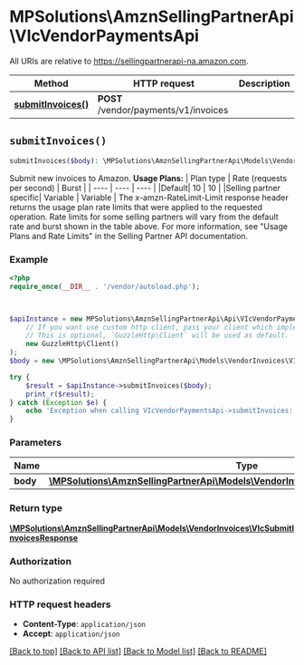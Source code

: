 # MPSolutions\AmznSellingPartnerApi\VIcVendorPaymentsApi

All URIs are relative to https://sellingpartnerapi-na.amazon.com.

Method | HTTP request | Description
------------- | ------------- | -------------
[**submitInvoices()**](VIcVendorPaymentsApi.md#submitInvoices) | **POST** /vendor/payments/v1/invoices | 


## `submitInvoices()`

```php
submitInvoices($body): \MPSolutions\AmznSellingPartnerApi\Models\VendorInvoices\VIcSubmitInvoicesResponse
```



Submit new invoices to Amazon.  **Usage Plans:**  | Plan type | Rate (requests per second) | Burst | | ---- | ---- | ---- | |Default| 10 | 10 | |Selling partner specific| Variable | Variable |  The x-amzn-RateLimit-Limit response header returns the usage plan rate limits that were applied to the requested operation. Rate limits for some selling partners will vary from the default rate and burst shown in the table above. For more information, see \"Usage Plans and Rate Limits\" in the Selling Partner API documentation.

### Example

```php
<?php
require_once(__DIR__ . '/vendor/autoload.php');



$apiInstance = new MPSolutions\AmznSellingPartnerApi\Api\VIcVendorPaymentsApi(
    // If you want use custom http client, pass your client which implements `GuzzleHttp\ClientInterface`.
    // This is optional, `GuzzleHttp\Client` will be used as default.
    new GuzzleHttp\Client()
);
$body = new \MPSolutions\AmznSellingPartnerApi\Models\VendorInvoices\VIcSubmitInvoicesRequest(); // \MPSolutions\AmznSellingPartnerApi\Models\VendorInvoices\VIcSubmitInvoicesRequest

try {
    $result = $apiInstance->submitInvoices($body);
    print_r($result);
} catch (Exception $e) {
    echo 'Exception when calling VIcVendorPaymentsApi->submitInvoices: ', $e->getMessage(), PHP_EOL;
}
```

### Parameters

Name | Type | Description  | Notes
------------- | ------------- | ------------- | -------------
 **body** | [**\MPSolutions\AmznSellingPartnerApi\Models\VendorInvoices\VIcSubmitInvoicesRequest**](../Model/VIcSubmitInvoicesRequest.md)|  |

### Return type

[**\MPSolutions\AmznSellingPartnerApi\Models\VendorInvoices\VIcSubmitInvoicesResponse**](../Model/VIcSubmitInvoicesResponse.md)

### Authorization

No authorization required

### HTTP request headers

- **Content-Type**: `application/json`
- **Accept**: `application/json`

[[Back to top]](#) [[Back to API list]](../../README.md#endpoints)
[[Back to Model list]](../../README.md#models)
[[Back to README]](../../README.md)
